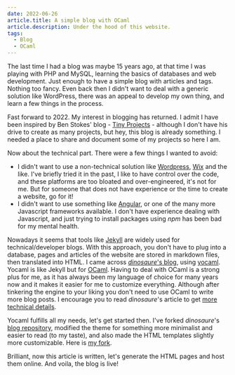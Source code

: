 ```yaml
---
date: 2022-06-26
article.title: A simple blog with OCaml
article.description: Under the hood of this website.
tags:
  - Blog
  - OCaml
---
```



The last time I had a blog was maybe 15 years ago, at that time I was playing with PHP and MySQL, learning the basics of databases and web development. Just enough to have a simple blog with articles and tags. Nothing too fancy. Even back then I didn't want to deal with a generic solution like WordPress, there was an appeal to develop my own thing, and learn a few things in the process.

Fast forward to 2022. My interest in blogging has returned. I admit I have been inspired by Ben Stokes' blog - [Tiny Projects](https://tinyprojects.dev/) - although I don't have his drive to create as many projects, but hey, this blog is already something. I needed a place to share and document some of my projects so here I am.


Now about the technical part. There were a few things I wanted to avoid:
- I didn't want to use a non-technical solution like [Wordpress](https://wordpress.com), [Wix](https://wix.com) and the like. I've briefly tried it in the past, I like to have control over the code, and these platforms are too bloated and over-engineered, it's not for me. But for someone that does not have experience or the time to create a website, go for it!
- I didn't want to use something like [Angular](https://angular.io/), or one of the many more Javascript frameworks available. I don't have experience dealing with Javascript, and just trying to install packages using *npm* has been bad for my mental health.

Nowadays it seems that tools like [Jekyll](https://jekyllrb.com/) are widely used for technical/developer blogs. With this approach, you don't have to plug into a database, pages and articles of the website are stored in markdown files, then translated into HTML.
I came across [*dinosaure*'s blog](https://blog.osau.re/), using [yocaml](https://github.com/xhtmlboi/yocaml). Yocaml is like Jekyll but for [OCaml](https://ocaml.org). Having to deal with OCaml is a strong plus for me, as it has always been my language of choice for many years now and it makes it easier for me to customize everything. Although after tinkering the engine to your liking you don't need to use OCaml to write more blog posts.
I encourage you to read *dinosaure*'s article to get [more technical details](https://blog.osau.re/articles/blog_requiem.html).


Yocaml fulfills all my needs, let's get started then. I've forked *dinosaure*'s [blog repository](https://github.com/dinosaure/blogger), modified the theme for something more minimalist and easier to read (to my taste), and also made the HTML templates slightly more customizable. Here is [my fork](https://github.com/gpetiot/blogger).

Brilliant, now this article is written, let's generate the HTML pages and host them online. And voila, the blog is live!
